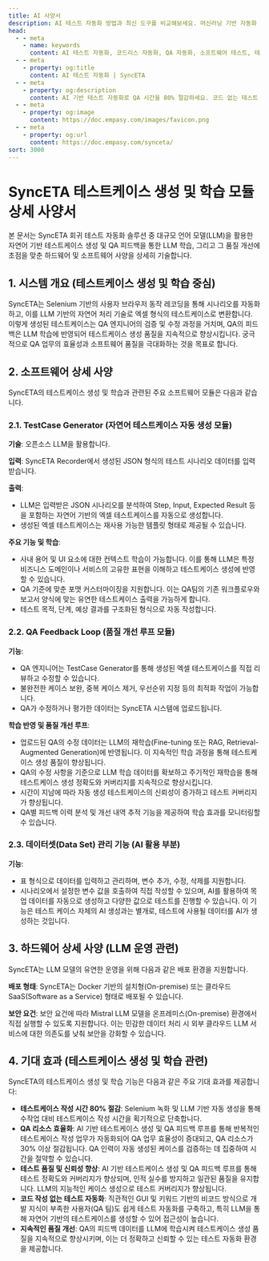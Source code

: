 ```yaml
---
title: AI 사양서
description: AI 테스트 자동화 방법과 최신 도구를 비교해보세요. 머신러닝 기반 자동화 테스트로 QA 효율성을 높이는 방법을 알아봅니다.
head:
  - - meta
    - name: keywords
      content: AI 테스트 자동화, 코드리스 자동화, QA 자동화, 소프트웨어 테스트, 테스트 시나리오 생성, 코드리스 테스트, 자연어 테스트, 테스트 자동화 도구, 테스트 자동화 플랫폼, 테스트 효율화, Playwright , Selenium , QAOps, TestOps, Shift-Left 테스트, Shift‑Right 테스트
  - - meta
    - property: og:title
      content: AI 테스트 자동화 | SyncETA
  - - meta
    - property: og:description
      content: AI 기반 테스트 자동화로 QA 시간을 80% 절감하세요. 코드 없는 테스트 생성, 자연어 시나리오 작성, 다양한 플랫폼 지원으로 QA의 새로운 기준을 제시합니다.
  - - meta
    - property: og:image
      content: https://doc.empasy.com/images/favicon.png
  - - meta
    - property: og:url
      content: https://doc.empasy.com/synceta/
sort: 3000
---
```


# SyncETA 테스트케이스 생성 및 학습 모듈 상세 사양서

본 문서는 SyncETA 회귀 테스트 자동화 솔루션 중 대규모 언어 모델(LLM)을 활용한 자연어 기반 테스트케이스 생성 및 QA 피드백을 통한 LLM 학습, 그리고 그 품질 개선에 초점을 맞춘 하드웨어 및 소프트웨어 사양을 상세히 기술합니다.

## 1. 시스템 개요 (테스트케이스 생성 및 학습 중심)

SyncETA는 Selenium 기반의 사용자 브라우저 동작 레코딩을 통해 시나리오를 자동화하고, 이를 LLM 기반의 자연어 처리 기술로 엑셀 형식의 테스트케이스로 변환합니다. 이렇게 생성된 테스트케이스는 QA 엔지니어의 검증 및 수정 과정을 거치며, QA의 피드백은 LLM 학습에 반영되어 테스트케이스 생성 품질을 지속적으로 향상시킵니다. 궁극적으로 QA 업무의 효율성과 소프트웨어 품질을 극대화하는 것을 목표로 합니다.

## 2. 소프트웨어 상세 사양

SyncETA의 테스트케이스 생성 및 학습과 관련된 주요 소프트웨어 모듈은 다음과 같습니다.

### 2.1. TestCase Generator (자연어 테스트케이스 자동 생성 모듈)

**기술**: 오픈소스 LLM을 활용합니다.

**입력**: SyncETA Recorder에서 생성된 JSON 형식의 테스트 시나리오 데이터를 입력받습니다.

**출력**:

- LLM은 입력받은 JSON 시나리오를 분석하여 Step, Input, Expected Result 등을 포함하는 자연어 기반의 엑셀 테스트케이스를 자동으로 생성합니다.
- 생성된 엑셀 테스트케이스는 재사용 가능한 템플릿 형태로 제공될 수 있습니다.

**주요 기능 및 학습**:

- 사내 용어 및 UI 요소에 대한 컨텍스트 학습이 가능합니다. 이를 통해 LLM은 특정 비즈니스 도메인이나 서비스의 고유한 표현을 이해하고 테스트케이스 생성에 반영할 수 있습니다.
- QA 기준에 맞춘 포맷 커스터마이징을 지원합니다. 이는 QA팀의 기존 워크플로우와 보고서 양식에 맞는 유연한 테스트케이스 출력을 가능하게 합니다.
- 테스트 목적, 단계, 예상 결과를 구조화된 형식으로 자동 작성합니다.

### 2.2. QA Feedback Loop (품질 개선 루프 모듈)

**기능**:

- QA 엔지니어는 TestCase Generator를 통해 생성된 엑셀 테스트케이스를 직접 리뷰하고 수정할 수 있습니다.
- 불완전한 케이스 보완, 중복 케이스 제거, 우선순위 지정 등의 최적화 작업이 가능합니다.
- QA가 수정하거나 평가한 데이터는 SyncETA 시스템에 업로드됩니다.

**학습 반영 및 품질 개선 루프**:

- 업로드된 QA의 수정 데이터는 LLM의 재학습(Fine-tuning 또는 RAG, Retrieval-Augmented Generation)에 반영됩니다. 이 지속적인 학습 과정을 통해 테스트케이스 생성 품질이 향상됩니다.
- QA의 수정 사항을 기준으로 LLM 학습 데이터를 확보하고 주기적인 재학습을 통해 테스트케이스 생성 정확도와 커버리지를 지속적으로 향상시킵니다.
- 시간이 지남에 따라 자동 생성 테스트케이스의 신뢰성이 증가하고 테스트 커버리지가 향상됩니다.
- QA별 피드백 이력 분석 및 개선 내역 추적 기능을 제공하여 학습 효과를 모니터링할 수 있습니다.

### 2.3. 데이터셋(Data Set) 관리 기능 (AI 활용 부분)

**기능**:

- 표 형식으로 데이터를 입력하고 관리하며, 변수 추가, 수정, 삭제를 지원합니다.
- 시나리오에서 설정한 변수 값을 호출하여 직접 작성할 수 있으며, AI를 활용하여 목업 데이터를 자동으로 생성하고 다양한 값으로 테스트를 진행할 수 있습니다. 이 기능은 테스트 케이스 자체의 AI 생성과는 별개로, 테스트에 사용될 데이터를 AI가 생성하는 것입니다.

## 3. 하드웨어 상세 사양 (LLM 운영 관련)

SyncETA는 LLM 모델의 유연한 운영을 위해 다음과 같은 배포 환경을 지원합니다.

**배포 형태**: SyncETA는 Docker 기반의 설치형(On-premise) 또는 클라우드 SaaS(Software as a Service) 형태로 배포될 수 있습니다.

**보안 요건**: 보안 요건에 따라 Mistral LLM 모델을 온프레미스(On-premise) 환경에서 직접 실행할 수 있도록 지원합니다. 이는 민감한 데이터 처리 시 외부 클라우드 LLM 서비스에 대한 의존도를 낮춰 보안을 강화할 수 있습니다.

## 4. 기대 효과 (테스트케이스 생성 및 학습 관련)

SyncETA의 테스트케이스 생성 및 학습 기능은 다음과 같은 주요 기대 효과를 제공합니다:

- **테스트케이스 작성 시간 80% 절감**: Selenium 녹화 및 LLM 기반 자동 생성을 통해 수작업 대비 테스트케이스 작성 시간을 획기적으로 단축합니다.
- **QA 리소스 효율화**: AI 기반 테스트케이스 생성 및 QA 피드백 루프를 통해 반복적인 테스트케이스 작성 업무가 자동화되어 QA 업무 효율성이 증대되고, QA 리소스가 30% 이상 절감됩니다. QA 인력이 자동 생성된 케이스를 검증하는 데 집중하여 시간을 절약할 수 있습니다.
- **테스트 품질 및 신뢰성 향상**: AI 기반 테스트케이스 생성 및 QA 피드백 루프를 통해 테스트 정확도와 커버리지가 향상되며, 인적 실수를 방지하고 일관된 품질을 유지합니다. LLM의 지능적인 케이스 생성으로 테스트 커버리지가 향상됩니다.
- **코드 작성 없는 테스트 자동화**: 직관적인 GUI 및 키워드 기반의 비코드 방식으로 개발 지식이 부족한 사용자(QA 팀)도 쉽게 테스트 자동화를 구축하고, 특히 LLM을 통해 자연어 기반의 테스트케이스를 생성할 수 있어 접근성이 높습니다.
- **지속적인 품질 개선**: QA의 피드백 데이터를 LLM에 학습시켜 테스트케이스 생성 품질을 지속적으로 향상시키며, 이는 더 정확하고 신뢰할 수 있는 테스트 자동화 환경을 제공합니다.
